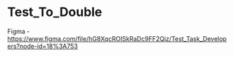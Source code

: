 # Test_To_Double
Figma - https://www.figma.com/file/hG8XqcROISkRaDc9FF2Qjz/Test_Task_Developers?node-id=18%3A753
